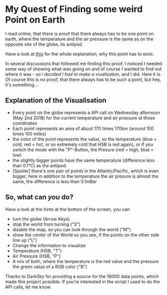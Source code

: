 # My Quest of Finding some weird Point on Earth
I read online, that there is proof that there always has to be one point on earth, 
where the temperature and the air pressure is the same as on the opposite site of the globe, its antipod. 

Have a look at [this](http://junq.info/?p=3126) for the whole explanation, why this point has to exist. 

In several discussions that followed me finding this proof, I noticed I needed some way of showing what was going on and of course I wanted to find out where it was  - *so i decided I had to make a viualisation*, and I did. Here it is. Of course this is no proof, that there always has to be such a point, 
but hey, it's something... 


## Explanation of the Visualisation
- Every point on the globe represents a API call on Wednesday afternoon (May 2nd 2018) for the current temperature and air pressure at those coordinates
- Each point represents an area of about 170 times 170km (around 100 times 100 miles) 
- the color of the point represents the value, so the temperature (blue = cold, red = hot, or so extremely cold that HSB is red again), or if you switch the mode with the "P"-Button, the Presure (red = high, blue = low)
- the slightly bigger points have the same temperature (difference less than 0.1°C) as the antipod.
- [Spoiler] there's one pair of points in the Atlantic/Pacific, which is even bigger, here in addition to the temperature the air presure is almost the same, the difference is less than 0.1mBar

## So, what can *you* do?
Have a look at the hints at the bottom of the screen, you can
- turn the globe (Arrow Keys)
- stop the world from turning ("S")
- disable the map, so you can look through the world ("M")
- show the center of the World so you see, if the points on the other side line up ("L")
- Change the information to visualize
 - Temperature (HSB, "T")
 - Air Pressure (HSB, "P") 
 - A mix of both, where the temperature is the red value and the pressure the green value of a RGB color ("B") 


Thanks to DarkSky for providing a source for the 18000 data points, which made this project possible.
If you're interested in the script I used to do the API calls, let me know.
